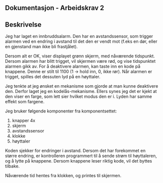 ## Dokumentasjon - Arbeidskrav 2 

## Beskrivelse 
Jeg har laget en innbruddsalarm. Den har en avstandssensor, som trigger alarmen ved en endring i avstand til det 
den er vendt mot (f.eks en dør, eller en gjenstand man ikke bli frastjålet). 

Dersom alt er OK, viser displayet grønn skjerm, med nåværende tidspunkt. Dersom alarmen har blitt trigget,
vil skjermen være rød, og vise tidspunktet alarmen gikk av. For å deaktivere alarmen, kan taste inn en kode 
på knappene. Denne er stilt til 1100 (1 -> hold inn, 0, ikke rør). 
Når alarmen er trigget, spilles det dessuten lyd på en høyttaler. 

Jeg tenkte at jeg ønsket en mekanisme som gjorde at man kunne deaktivere den. Derfor laget jeg en kodelås-mekanisme. 
Ellers synes jeg det er kjekt at den viser en farge, som lett sier hvilket modus den er i. Lyden har samme effekt som 
fargene. 

Jeg bruker følgende komponenter fra komponentsettet: 
1. knapper 4x
2. skjerm
3. avstandssensor
4. klokke 
5. høyttaler 


Koden sjekker for endringer i avstand. Dersom det har forekommet en større endring, er kontrolleren programmert til 
å sende strøm til høyttaleren, og å lytte på knappene. Dersom knappene leser riktig kode, vil det byttes tilbake. 

Nåværende tid hentes fra klokken, og printes til skjermen. 